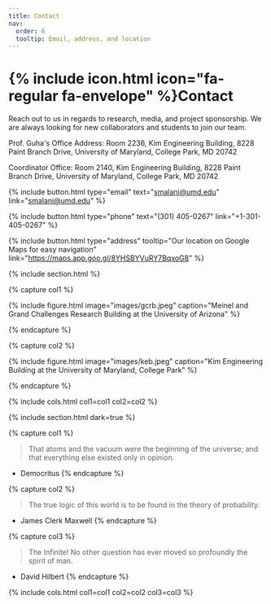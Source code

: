 ```yaml
---
title: Contact
nav:
  order: 6
  tooltip: Email, address, and location
---
```


# {% include icon.html icon="fa-regular fa-envelope" %}Contact

Reach out to us in regards to research, media, and project sponsorship. We are always looking for new collaborators and students to join our team.

Prof. Guha's Office Address: Room 2236, Kim Engineering Building, 8228 Paint Branch Drive, University of Maryland, College Park, MD 20742

Coordinator Office: Room 2140, Kim Engineering Building, 8228 Paint Branch Drive, University of Maryland, College Park, MD 20742

{%
  include button.html
  type="email"
  text="<smalani@umd.edu>"
  link="<smalani@umd.edu>"
%}

{%
  include button.html
  type="phone"
  text="(301) 405-0267"
  link="+1-301-405-0267"
%}

{%
  include button.html
  type="address"
  tooltip="Our location on Google Maps for easy navigation"
  link="<https://maps.app.goo.gl/8YHSBYVuRY7BqxoG8>"
%}

{% include section.html %}

{% capture col1 %}

{%
  include figure.html
  image="images/gcrb.jpeg"
  caption="Meinel and Grand Challenges Research Building at the University of Arizona"
%}

{% endcapture %}

{% capture col2 %}

{%
  include figure.html
  image="images/keb.jpeg"
  caption="Kim Engineering Building at the University of Maryland, College Park"
%}

{% endcapture %}

{% include cols.html col1=col1 col2=col2 %}

{% include section.html dark=true %}

{% capture col1 %}
> That atoms and the vacuum were the beginning of the universe; and that everything else existed only in opinion.

- Democritus
{% endcapture %}

{% capture col2 %}
> The true logic of this world is to be found in the theory of probability.

- James Clerk Maxwell
{% endcapture %}

{% capture col3 %}
> The Infinite! No other question has ever moved so profoundly the spirit of man.

- David Hilbert
{% endcapture %}

{% include cols.html col1=col1 col2=col2 col3=col3 %}
